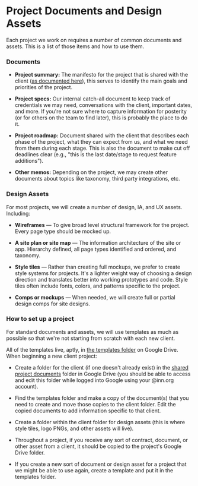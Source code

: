 # Project Documents and Design Assets

Each project we work on requires a number of common documents and assets. This is a list of those items and how to use them.

### Documents

- **Project summary:** The manifesto for the project that is shared with the client ([as documented here](https://github.com/INN/docs/blob/master/how-we-work/process.md)), this serves to identify the main goals and priorities of the project.

- **Project specs:** Our internal catch-all document to keep track of credentials we may need, conversations with the client, important dates, and more. If you're not sure where to capture information for posterity (or for others on the team to find later), this is probably the place to do it.

- **Project roadmap:** Document shared with the client that describes each phase of the project, what they can expect from us, and what we need from them during each stage. This is also the document to make cut off deadlines clear (e.g., "this is the last date/stage to request feature additions").

- **Other memos:** Depending on the project, we may create other documents about topics like taxonomy, third party integrations, etc.


### Design Assets

For most projects, we will create a number of design, IA, and UX assets. Including:

- **Wireframes** — To give broad level structural framework for the project. Every page type should be mocked up.

- **A site plan or site map** — The information architecture of the site or app. Hierarchy defined, all page types identified and ordered, and taxonomy.

- **Style tiles** — Rather than creating full mockups, we prefer to create style systems for projects. It's a lighter weight way of choosing a design direction and translates better into working prototypes and code. Style tiles often include fonts, colors, and patterns specific to the project.

- **Comps or mockups** — When needed, we will create full or partial design comps for site designs.


### How to set up a project

For standard documents and assets, we will use templates as much as possible so that we're not starting from scratch with each new client. 

All of the templates live, aptly, in [the templates folder](https://drive.google.com/drive/u/0/folders/0BxfhnBiuyIFjfkRyc1NaQVNNbDFqczJFUmZPcEtGNUQtN0xvVFpHVzJSQ2NKN1g4Q0ZpZ0k) on Google Drive. When beginning a new client project: 

- Create a folder for the client (if one doesn't already exist) in the [shared project documents](https://drive.google.com/drive/u/0/folders/0BxfhnBiuyIFjfl95X0VWb3NnZ184RDRZdm1aWmJ6UUdXeDhnQkREMXVRN1JQendudVdsa2c) folder in Google Drive (you should be able to access and edit this folder while logged into Google using your @inn.org account).

- Find the templates folder and make a copy of the document(s) that you need to create and move those copies to the client folder. Edit the copied documents to add information specific to that client.

- Create a folder within the client folder for design assets (this is where style tiles, logo PNGs, and other assets will live).

- Throughout a project, if you receive any sort of contract, document, or other asset from a client, it should be copied to the project's Google Drive folder.

- If you create a new sort of document or design asset for a project that we might be able to use again, create a template and put it in the templates folder.
 



